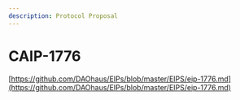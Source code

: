 ```yaml
---
description: Protocol Proposal
---
```


# CAIP-1776

[https://github.com/DAOhaus/EIPs/blob/master/EIPS/eip-1776.md](https://github.com/DAOhaus/EIPs/blob/master/EIPS/eip-1776.md)
